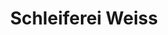 ---
title: "Schleiferei Weiss"
url: /klagenfurt-am-woerthersee/schleiferei-weiss/
shop: Eisenwaren
---